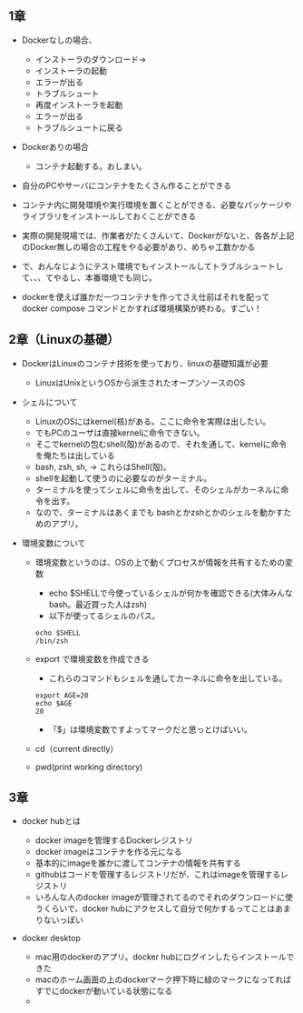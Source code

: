 ## 1章
- Dockerなしの場合、
    - インストーラのダウンロード→
    - インストーラの起動
    - エラーが出る
    - トラブルシュート
    - 再度インストーラを起動
    - エラーが出る
    - トラブルシュートに戻る
- Dockerありの場合
    - コンテナ起動する。おしまい。

- 自分のPCやサーバにコンテナをたくさん作ることができる
- コンテナ内に開発環境や実行環境を置くことができる、必要なパッケージやライブラリをインストールしておくことができる

- 実際の開発現場では、作業者がたくさんいて、Dockerがないと、各各が上記のDocker無しの場合の工程をやる必要があり、めちゃ工数かかる
- で、おんなじようにテスト環境でもインストールしてトラブルシュートして、、、てやるし、本番環境でも同じ。

- dockerを使えば誰かだ一つコンテナを作ってさえ仕前ばそれを配ってdocker compose コマンドとかすれば環境構築が終わる。すごい！
## 2章（Linuxの基礎）
- DockerはLinuxのコンテナ技術を使っており、linuxの基礎知識が必要
    - LinuxはUnixというOSから派生されたオープンソースのOS
- シェルについて
    - LinuxのOSにはkernel(核)がある。ここに命令を実際は出したい。
    - でもPCのユーザは直接kernelに命令できない。
    - そこでkernelの包むshell(殻)があるので、それを通して、kernelに命令を俺たちは出している
    - bash, zsh, sh, → これらはShell(殻)。
    - shellを起動して使うのに必要なのがターミナル。
    - ターミナルを使ってシェルに命令を出して、そのシェルがカーネルに命令を出す。
    - なので、ターミナルはあくまでも bashとかzshとかのシェルを動かすためのアプリ。

- 環境変数について
    - 環境変数というのは、OSの上で動くプロセスが情報を共有するための変数
        - echo $SHELLで今使っているシェルが何かを確認できる(大体みんなbash。最近買った人はzsh)
        - 以下が使ってるシェルのパス。
        ```
        echo $SHELL
        /bin/zsh
        ```

    - export で環境変数を作成できる
        - これらのコマンドもシェルを通してカーネルに命令を出している。
        ```
        export AGE=20
        echo $AGE
        20
        ```
        - 「$」は環境変数ですよってマークだと思っとけばいい。


    - cd（current directly）
    - pwd(print working directory)

## 3章
- docker hubとは
    - docker imageを管理するDockerレジストリ
    - docker imageはコンテナを作る元になる
    - 基本的にimageを誰かに渡してコンテナの情報を共有する
    - githubはコードを管理するレジストリだが、これはimageを管理するレジストリ
    - いろんな人のdocker imageが管理されてるのでそれのダウンロードに使うくらいで、docker hubにアクセスして自分で何かするってことはあまりないっぽい

- docker desktop
    - mac用のdockerのアプリ。docker hubにログインしたらインストールできた
    - macのホーム画面の上のdockerマーク押下時に緑のマークになってればすでにdockerが動いている状態になる
    - 
